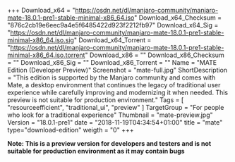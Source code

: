 +++
Download_x64 = "https://osdn.net/dl/manjaro-community/manjaro-mate-18.0.1-pre1-stable-minimal-x86_64.iso"
Download_x64_Checksum = "876c2cb19e6eec9a4e5f6485422d923f2212fb97"
Download_x64_Sig = "https://osdn.net/dl/manjaro-community/manjaro-mate-18.0.1-pre1-stable-minimal-x86_64.iso.sig"
Download_x64_Torrent = "https://osdn.net/dl/manjaro-community/manjaro-mate-18.0.1-pre1-stable-minimal-x86_64.iso.torrent"
Download_x86 = ""
Download_x86_Checksum = ""
Download_x86_Sig = ""
Download_x86_Torrent = ""
Name = "MATE Edition (Developer Preview)"
Screenshot = "mate-full.jpg"
ShortDescription = "This edition is supported by the Manjaro community and comes with Mate, a desktop environment that continues the legacy of traditional user experience while carefully improving and modernizing it when needed. This preview is not suitable for production environment."
Tags = [ "resourceefficient", "traditional_ui", "preview" ]
TargetGroup = "For people who look for a traditional experience"
Thumbnail = "mate-preview.jpg"
Version = "18.0.1-pre1"
date = "2018-11-19T04:34:54+01:00"
title = "mate"
type="download-edition"
weigth = "0"
+++

**Note: This is a preview version for developers and testers and is not suitable for production environment as it may contain bugs**
